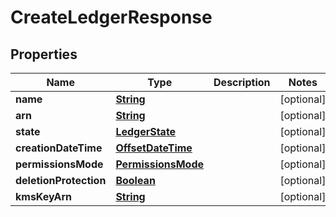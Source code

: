 

# CreateLedgerResponse


## Properties

| Name | Type | Description | Notes |
|------------ | ------------- | ------------- | -------------|
|**name** | [**String**](String.md) |  |  [optional] |
|**arn** | [**String**](String.md) |  |  [optional] |
|**state** | [**LedgerState**](LedgerState.md) |  |  [optional] |
|**creationDateTime** | [**OffsetDateTime**](OffsetDateTime.md) |  |  [optional] |
|**permissionsMode** | [**PermissionsMode**](PermissionsMode.md) |  |  [optional] |
|**deletionProtection** | [**Boolean**](Boolean.md) |  |  [optional] |
|**kmsKeyArn** | [**String**](String.md) |  |  [optional] |



